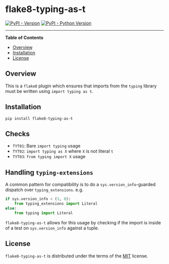 # flake8-typing-as-t

[![PyPI - Version](https://img.shields.io/pypi/v/flake8-typing-as-t.svg)](https://pypi.org/project/flake8-typing-as-t)
[![PyPI - Python Version](https://img.shields.io/pypi/pyversions/flake8-typing-as-t.svg)](https://pypi.org/project/flake8-typing-as-t)

-----

**Table of Contents**

- [Overview](#overview)
- [Installation](#installation)
- [License](#license)

## Overview

This is a `flake8` plugin which ensures that imports from the `typing` library must be written using `import typing as t`.

## Installation

```console
pip install flake8-typing-as-t
```

## Checks

- `TYT01`: Bare `import typing` usage
- `TYT02`: `import typing as X` where `X` is not literal `t`
- `TYT03`: `from typing import X` usage

## Handling `typing-extensions`

A common pattern for compatibility is to do a `sys.version_info`-guarded
dispatch over `typing_extensions`. e.g.

```python
if sys.version_info < (3, 8):
    from typing_extensions import Literal
else:
    from typing import Literal
```

`flake8-typing-as-t` allows for this usage by checking if the import is inside
of a test on `sys.version_info` against a tuple.

## License

`flake8-typing-as-t` is distributed under the terms of the [MIT](https://spdx.org/licenses/MIT.html) license.
